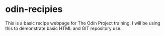 # odin-recipies

This is a basic recipe webpage for The Odin Project training.  I will be using this to demonstrate basic HTML and GIT repository use.